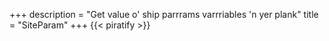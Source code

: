 +++
description = "Get value o' ship parrrams varrriables 'n yer plank"
title = "SiteParam"
+++
{{< piratify >}}
